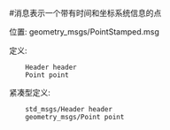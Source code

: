 #消息表示一个带有时间和坐标系统信息的点

位置: geometry_msgs/PointStamped.msg

定义:

		Header header
		Point point

紧凑型定义:

		std_msgs/Header header
		geometry_msgs/Point point
